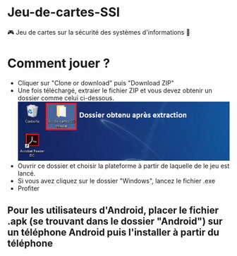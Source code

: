 # Jeu-de-cartes-SSI
🎮 Jeu de cartes sur la sécurité des systèmes d'informations 🔐

# Comment jouer ?
- Cliquer sur "Clone or download" puis "Download ZIP"
- Une fois téléchargé, extraier le fichier ZIP et vous devez obtenir un dossier comme celui ci-dessous.
![](images/extract.png)
- Ouvrir ce dossier et choisir la plateforme à partir de laquelle de le jeu est lancé.
- Si vous avez cliquez sur le dossier "Windows", lancez le fichier .exe
- Profiter

## Pour les utilisateurs d'Android, placer le fichier .apk (se trouvant dans le dossier "Android") sur un téléphone Android puis l'installer à partir du téléphone

